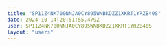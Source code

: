 ```yaml
---
title: "SP11Z4NK700NNJA0CY895WNBKDZZ1XKRT1YRZB40S"
date: 2024-10-14T20:51:55.479Z
user: SP11Z4NK700NNJA0CY895WNBKDZZ1XKRT1YRZB40S
layout: "users"
---
```

    